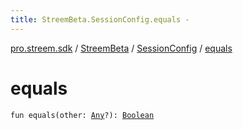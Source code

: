 ```yaml
---
title: StreemBeta.SessionConfig.equals - 
---
```


[pro.streem.sdk](../../index.html) / [StreemBeta](../index.html) / [SessionConfig](index.html) / [equals](./equals.html)

# equals

`fun equals(other: `[`Any`](https://kotlinlang.org/api/latest/jvm/stdlib/kotlin/-any/index.html)`?): `[`Boolean`](https://kotlinlang.org/api/latest/jvm/stdlib/kotlin/-boolean/index.html)